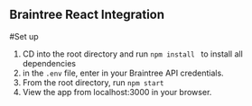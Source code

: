 ## Braintree React Integration

#Set up

1. CD into the root directory and run ```npm install ``` to install all dependencies
2. in the ```.env``` file, enter in your Braintree API credentials.
3. From the root directory, run ``` npm start ```
4. View the app from localhost:3000 in your browser.